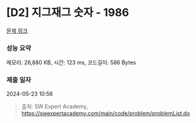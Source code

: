 # [D2] 지그재그 숫자 - 1986 

[문제 링크](https://swexpertacademy.com/main/code/problem/problemDetail.do?contestProbId=AV5PxmBqAe8DFAUq) 

### 성능 요약

메모리: 26,880 KB, 시간: 123 ms, 코드길이: 586 Bytes

### 제출 일자

2024-05-23 10:56



> 출처: SW Expert Academy, https://swexpertacademy.com/main/code/problem/problemList.do